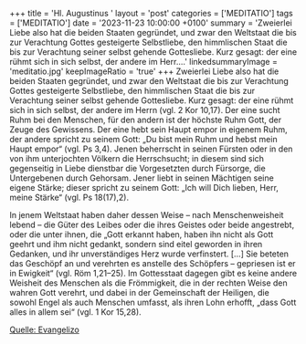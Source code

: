 +++
title = 'Hl. Augustinus  '
layout = 'post'
categories = ['MEDITATIO']
tags = ['MEDITATIO']
date = '2023-11-23 10:00:00 +0100'
summary = 'Zweierlei Liebe also hat die beiden Staaten gegründet, und zwar den Weltstaat die bis zur Verachtung Gottes gesteigerte Selbstliebe, den himmlischen Staat die bis zur Verachtung seiner selbst gehende Gottesliebe. Kurz gesagt: der eine rühmt sich in sich selbst, der andere im Herr....'
linkedsummaryImage = 'meditatio.jpg'
keepImageRatio = 'true'
+++
Zweierlei Liebe also hat die beiden Staaten gegründet, und zwar den Weltstaat die bis zur Verachtung Gottes gesteigerte Selbstliebe, den himmlischen Staat die bis zur Verachtung seiner selbst gehende Gottesliebe. Kurz gesagt: der eine rühmt sich in sich selbst, der andere im Herrn (vgl.<!--more--> 2 Kor 10,17). Der eine sucht Ruhm bei den Menschen, für den andern ist der höchste Ruhm Gott, der Zeuge des Gewissens. Der eine hebt sein Haupt empor in eigenem Ruhm, der andere spricht zu seinem Gott: „Du bist mein Ruhm und hebst mein Haupt empor“ (vgl. Ps 3,4). Jenen beherrscht in seinen Fürsten oder in den von ihm unterjochten Völkern die Herrschsucht; in diesem sind sich gegenseitig in Liebe dienstbar die Vorgesetzten durch Fürsorge, die Untergebenen durch Gehorsam. Jener liebt in seinen Mächtigen seine eigene Stärke; dieser spricht zu seinem Gott: „Ich will Dich lieben, Herr, meine Stärke“ (vgl. Ps 18(17),2).

In jenem Weltstaat haben daher dessen Weise – nach Menschenweisheit lebend – die Güter des Leibes oder die ihres Geistes oder beide angestrebt, oder die unter ihnen, die „Gott erkannt haben, haben ihn nicht als Gott geehrt und ihm nicht gedankt, sondern sind eitel geworden in ihren Gedanken, und ihr unverständiges Herz wurde verfinstert. […] Sie beteten das Geschöpf an und verehrten es anstelle des Schöpfers – gepriesen ist er in Ewigkeit“ (vgl. Röm 1,21–25). Im Gottesstaat dagegen gibt es keine andere Weisheit des Menschen als die Frömmigkeit, die in der rechten Weise den wahren Gott verehrt, und dabei in der Gemeinschaft der Heiligen, die sowohl Engel als auch Menschen umfasst, als ihren Lohn erhofft, „dass Gott alles in allem sei“ (vgl. 1 Kor 15,28).



[Quelle: Evangelizo](https://evangeliumtagfuertag.org/DE/gospel)
